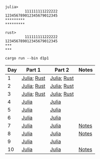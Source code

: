 ```
julia>
         111111111222222
123456789012345679012345
*********
*********

rust>
         111111111222222
123456789012345679012345
***
***
```

```shell
cargo run --bin d1p1
```

| Day  | Part 1 | Part 2 | Notes |
| ------------- | ------------- | ------------- | ------------- |
| 1  | [Julia](https://github.com/ianwineman/aoc-2024/blob/main/julia/d1p1.jl); [Rust](https://github.com/ianwineman/aoc-2024/blob/main/rust/src/bin/d1p1.rs) | [Julia](https://github.com/ianwineman/aoc-2024/blob/main/julia/d1p2.jl); [Rust](https://github.com/ianwineman/aoc-2024/blob/main/rust/src/bin/d1p2.rs)  | |
| 2  | [Julia](https://github.com/ianwineman/aoc-2024/blob/main/julia/d2p1.jl); [Rust](https://github.com/ianwineman/aoc-2024/blob/main/rust/src/bin/d2p1.rs) | [Julia](https://github.com/ianwineman/aoc-2024/blob/main/julia/d2p2.jl); [Rust](https://github.com/ianwineman/aoc-2024/blob/main/rust/src/bin/d2p2.rs)  | |
| 3  | [Julia](https://github.com/ianwineman/aoc-2024/blob/main/julia/d3p1.jl); [Rust](https://github.com/ianwineman/aoc-2024/blob/main/rust/src/bin/d3p1.rs) | [Julia](https://github.com/ianwineman/aoc-2024/blob/main/julia/d3p2.jl); [Rust](https://github.com/ianwineman/aoc-2024/blob/main/rust/src/bin/d3p2.rs)  | |
| 4  | [Julia](https://github.com/ianwineman/aoc-2024/blob/main/julia/d4p1.jl) | [Julia](https://github.com/ianwineman/aoc-2024/blob/main/julia/d4p2.jl) | |
| 5  | [Julia](https://github.com/ianwineman/aoc-2024/blob/main/julia/d5p1.jl) | [Julia](https://github.com/ianwineman/aoc-2024/blob/main/julia/d5p2.jl) | |
| 6  | [Julia](https://github.com/ianwineman/aoc-2024/blob/main/julia/d6p1.jl) | [Julia](https://github.com/ianwineman/aoc-2024/blob/main/julia/d6p2.jl) | |
| 7  | [Julia](https://github.com/ianwineman/aoc-2024/blob/main/julia/d7p1.jl) | [Julia](https://github.com/ianwineman/aoc-2024/blob/main/julia/d7p2.jl) | [Notes](https://github.com/ianwineman/aoc-2024/blob/main/notes/d7.md) |
| 8  | [Julia](https://github.com/ianwineman/aoc-2024/blob/main/julia/d8p1.jl) | [Julia](https://github.com/ianwineman/aoc-2024/blob/main/julia/d8p2.jl) | [Notes](https://github.com/ianwineman/aoc-2024/blob/main/notes/d8.md) |
| 9  | [Julia](https://github.com/ianwineman/aoc-2024/blob/main/julia/d9p1.jl) | [Julia](https://github.com/ianwineman/aoc-2024/blob/main/julia/d9p2.jl) |  |
| 10  | [Julia](https://github.com/ianwineman/aoc-2024/blob/main/julia/d10p1.jl) | [Julia](https://github.com/ianwineman/aoc-2024/blob/main/julia/d10p2.jl) | [Notes](https://github.com/ianwineman/aoc-2024/blob/main/notes/d10.md) |